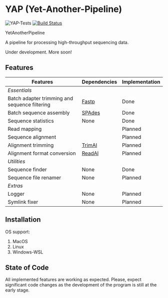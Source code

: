 # YAP (Yet-Another-Pipeline)

![YAP-Tests](https://github.com/hhandika/yap/workflows/YAP-Tests/badge.svg)
[![Build Status](https://www.travis-ci.com/hhandika/yap.svg?branch=main)](https://www.travis-ci.com/hhandika/yap)

YetAnotherPipeline

A pipeline for processing high-throughput sequencing data.

Under development. More soon!

## Features

| Features                                      | Dependencies                                       | Implementation |
| --------------------------------------------- | -------------------------------------------------- | -------------- |
| _Essentials_                                  |
| Batch adapter trimming and sequence filtering | [Fastp](https://github.com/OpenGene/fastp)         | Done           |
| Batch sequence assembly                       | [SPAdes](https://github.com/ablab/spades)          | Done           |
| Sequence statistics                           | None                                               | Done           |
| Read mapping                                  |                                                    | Planned        |
| Sequence alignment                            |                                                    | Planned        |
| Alignment trimming                            | [TrimAl](http://trimal.cgenomics.org/introduction) | Planned        |
| Alignment format conversion                   | [ReadAl](http://trimal.cgenomics.org/introduction) | Planned        |
| _Utilities_                                   |
| Sequence finder                               | None                                               | Done           |
| Sequence file renamer                         | None                                               | Planned        |
| _Extras_                                      |
| Logger                                        | None                                               | Planned        |
| Symlink fixer                                 | None                                               | Planned        |

## Installation

OS support:

1. MacOS
2. Linux
3. Windows-WSL

## State of Code

All implemented features are working as expected. Please, expect significant code changes as the development of the program is still at the early stage.
